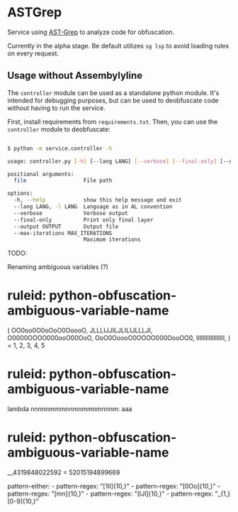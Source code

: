 # ASTGrep

Service using [AST-Grep](https://ast-grep.github.io/) to analyze code for obfuscation.

Currently in the alpha stage. Be default utilizes `sg lsp` to avoid loading rules
on every request.

## Usage without Assembylyline

The `controller` module can be used as a standalone python module. It's intended for debugging purposes,
but can be used to deobfuscate code without having to run the service.

First, install requirements from `requirements.txt`. Then, you can use the `controller` module to deobfuscate:

```bash

$ python -m service.controller -h

usage: controller.py [-h] [--lang LANG] [--verbose] [--final-only] [--output OUTPUT] [--max-iterations MAX_ITERATIONS] file

positional arguments:
  file                  File path

options:
  -h, --help            show this help message and exit
  --lang LANG, -l LANG  Language as in AL convention
  --verbose             Verbose output
  --final-only          Print only final layer
  --output OUTPUT       Output file
  --max-iterations MAX_ITERATIONS
                        Maximum iterations
```

TODO:

Renaming ambiguous variables (?)

# ruleid: python-obfuscation-ambiguous-variable-name
(
    OO0oo0O0oOoO0OoooO,
    JLLLIJJILJLILIJLLLJI,
    O0000OOOO000ooO00OoO,
    OoO0OoooO0OOOO000OooOO0,
    IIlIllllIlIIlllIIl,
) = 1, 2, 3, 4, 5

# ruleid: python-obfuscation-ambiguous-variable-name
lambda nnnnnmmmnnmnmmnmnnnm: aaa

# ruleid: python-obfuscation-ambiguous-variable-name
__4319848022592 = 52015194899669

pattern-either:
            - pattern-regex: "[1lI]{10,}"
            - pattern-regex: "[0Oo]{10,}"
            - pattern-regex: "[mn]{10,}"
            - pattern-regex: "[IJl]{10,}"
            - pattern-regex: "_{1,}[0-9]{10,}"
